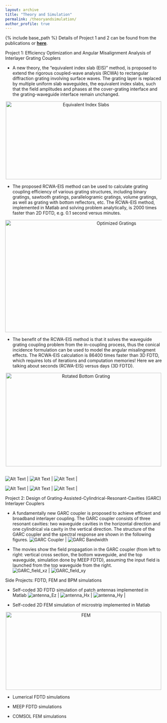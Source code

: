```yaml
---
layout: archive
title: "Theory and Simulation"
permalink: /theoryandsimulation/
author_profile: true
---
```


{% include base_path %}
Details of Project 1 and 2 can be found from the publications or [<b>here</b>](http://congshanwan.github.io/files/proposal_Congshan_Wan.pdf). 

Project 1: Efficiency Optimization and Angular Misalignment Analysis of Interlayer Grating Couplers 
* A new theory, the “equivalent index slab (EIS)” method, is proposed to extend the rigorous coupled-wave analysis (RCWA) to rectangular diffraction grating involving surface waves. The grating layer is replaced by multiple uniform slab waveguides, the equivalent index slabs, such that the field amplitudes and phases at the cover-grating interface and the grating-waveguide interface remain unchanged. <br/>
<center><img src="/images/fig_slab.png" alt="Equivalent Index Slabs" style="width:500px;height:250px;"></center>

* The proposed RCWA-EIS method can be used to calculate grating coupling efficiency of various grating structures, including binary gratings, sawtooth gratings, parallelogramic gratings, volume gratings, as well as grating with bottom reflectors, etc. The RCWA-EIS method, implemented in Matlab and solving problem analytically, is 2000 times faster than 2D FDTD, e.g. 0.1 second versus minutes. <br/>
<center><img src="/images/fig_gr_opt.png" alt="Optimized Gratings" style="width:700px;height:360px;"></center>

* The benefit of the RCWA-EIS method is that it solves the waveguide grating coupling problem from the in-coupling process, thus the conical incidence formulation can be used to model the angular misalingment effects. The RCWA-EIS calculation is 86400 times faster than 3D FDTD, which requires lots of iterations and computation memories! Here we are talking about seconds (RCWA-EIS) versus days (3D FDTD). <br/>
<center><img src="/images/fig_rot.png" alt="Rotated Bottom Grating" style="width:500px;height:300px;"></center>
<br/>

![Alt Text](https://github.com/congshanwan/congshanwan.github.io/raw/master/files/rotate_001_conf.gif)  |  ![Alt Text](https://github.com/congshanwan/congshanwan.github.io/raw/master/files/rotate_100_conf.gif)  |  ![Alt Text](https://github.com/congshanwan/congshanwan.github.io/raw/master/files/rotate_221_conf.gif)  | 

![Alt Text](https://github.com/congshanwan/congshanwan.github.io/raw/master/files/rotate_001_eff.gif)  |  ![Alt Text](https://github.com/congshanwan/congshanwan.github.io/raw/master/files/rotate_100_eff.gif)  |  ![Alt Text](https://github.com/congshanwan/congshanwan.github.io/raw/master/files/rotate_221_eff.gif)  |    


Project 2: Design of Grating-Assisted-Cylindrical-Resonant-Cavities (GARC) Interlayer Couplers 
* A fundamentally new  GARC coupler is proposed to achieve efficient and broadband interlayer coupling. The GARC coupler consists of three resonant cavities: two waveguide cavities in the horizontal direction and one cylindrical via cavity in the vertical direction. The structure of the GARC coupler and the spectral response are shown in the following figures. 
![GARC Coupler](https://github.com/congshanwan/congshanwan.github.io/raw/master/images/fig_garc.png)  |  ![GARC Bandwidth](https://github.com/congshanwan/congshanwan.github.io/raw/master/images/fig_GARC_bandwidth.png) 

* The movies show the field propagation in the GARC coupler (from left to right: vertical cross section, the bottom waveguide, and the top waveguide, simulation done by MEEP FDTD), assuming the input field is launched from the top waveguide from the right.  
![GARC_field_xz](https://github.com/congshanwan/congshanwan.github.io/raw/master/files/GARC_field_y.gif)  |  ![GARC_field_xy](https://github.com/congshanwan/congshanwan.github.io/raw/master/files/GARC_field_gr.gif) 


Side Projects: FDTD, FEM and BPM simulations
* Self-coded 3D FDTD simulation of patch antennas implemented in Matlab
![antenna_Ez](https://github.com/congshanwan/congshanwan.github.io/raw/master/files/antenna_Ez.gif)  |  ![antenna_Hx](https://github.com/congshanwan/congshanwan.github.io/raw/master/files/antenna_Hx.gif)  |  ![antenna_Hy](https://github.com/congshanwan/congshanwan.github.io/raw/master/files/antenna_Hy.gif)  |

* Self-coded 2D FEM simulation of microstrip implemented in Matlab
<center><img src="/images/fig_FEM_potential.png" alt="FEM" style="width:500px;height:250px;"></center>

* Lumerical FDTD simulations

* MEEP FDTD simulations

* COMSOL FEM simulations


